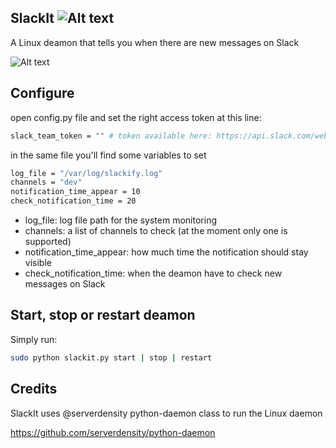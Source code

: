 SlackIt ![Alt text](https://travis-ci.org/gsalvatori/SlackIt.svg?branch=master)
---

A Linux deamon that tells you when there are new messages on Slack

![Alt text](http://i.imgur.com/kpic5N1.png)

Configure
---

open config.py file and set the right access token at this line:
```bash
slack_team_token = "" # token available here: https://api.slack.com/web
```
in the same file you'll find some variables to set
```bash
log_file = "/var/log/slackify.log"
channels = "dev"													      
notification_time_appear = 10										
check_notification_time = 20
```
* log_file: log file path for the system monitoring
* channels: a list of channels to check (at the moment only one is supported)
* notification_time_appear: how much time the notification should stay visible
* check_notification_time: when the deamon have to check new messages on Slack


Start, stop or restart deamon
---
Simply run:
```bash
sudo python slackit.py start | stop | restart
```
Credits
---
SlackIt uses @serverdensity python-daemon class to run the Linux daemon

https://github.com/serverdensity/python-daemon
